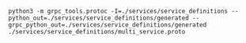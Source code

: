 `python3 -m grpc_tools.protoc -I=./services/service_definitions --python_out=./services/service_definitions/generated --grpc_python_out=./services/service_definitions/generated ./services/service_definitions/multi_service.proto`
